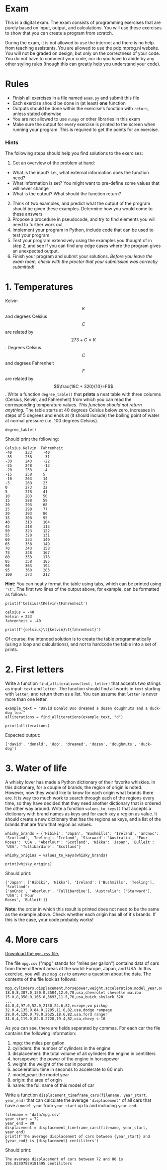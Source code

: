 # Exam

This is a digital exam. The exam consists of programming exercises that are purely based on input, output, and calculations. You will use these exercises to show that you can create a program from scratch.

During the exam, it is not allowed to use the internet and there is no help from teaching assistants. You are allowed to use the pdp.mprog.nl website. You will not be graded on design, but only on the correctness of your code. You do not have to comment your code, nor do you have to abide by any other styling rules (though this can greatly help you understand your code).

# Rules

- Finish all exercises in a file named `exam.py` and submit this file
- Each exercise should be done in (at least) **one** function
- Outputs should be done within the exercise's function with `return`, unless stated otherwise
- You are not allowed to use `numpy` or other libraries in this exam
- Make sure the output for every exercise is printed to the screen when running your program. This is required to get the points for an exercise.

### Hints

The following steps should help you find solutions to the exercises:

1. Get an overview of the problem at hand:
  - What is the input? I.e., what external information does the function need?
  - What information is set? You might want to pre-define some values that will never change
  - What is the output? What should the function return?
2. Think of two examples, and predict what the output of the program should be given these examples. Determine how you would come to these answers
3. Propose a procedure in pseudocode, and try to find elements you will need to further work out
4. Implement your program in Python, include code that can be used to test your program
5. Test your program extensively using the examples you thought of in step 2, and see if you can find any edge cases where the program gives an unexpected output.
6. Finish your program and submit your solutions. *Before you leave the exam room, check with the proctor that your submission was correctly submitted!*

# 1. Temperatures

Kelvin $$K$$ and degrees Celsius $$C$$ are related by $$273+C=K$$. Degrees Celsius $$C$$ and degrees Fahrenheit $$F$$ are related by $$\frac{18C + 320}{10}=F$$. Write a function `degree_table()` that **prints** a neat table with three columns (Celsius, Kelvin, and Fahrenheit) from which you can read the corresponding temperature values. _This function should not return anything._ The table starts at 40 degrees Celsius below zero, increases in steps of 5 degrees and ends at (it should include) the boiling point of water at normal pressure (i.e. 100 degrees Celsius).

    degree_table()

Should print the following:

    Celsius Kelvin  Fahrenheit
    -40      233     -40
    -35      238     -31
    -30      243     -22
    -25      248     -13
    -20      253     -4
    -15      258     5
    -10      263     14
    -5       268     23
    0        273     32
    5        278     41
    10       283     50
    15       288     59
    20       293     68
    25       298     77
    30       303     86
    35       308     95
    40       313     104
    45       318     113
    50       323     122
    55       328     131
    60       333     140
    65       338     149
    70       343     158
    75       348     167
    80       353     176
    85       358     185
    90       363     194
    95       368     203
    100      373     212

**Hint:** You can neatly format the table using tabs, which can be printed using `'\t'`. The first two lines of the output above, for example, can be formatted as follows:

    print(f'Celsius\tKelvin\tFahrenheit')

    celsius = -40
    kelvin = 233
    fahrenheit = -40

    print(f'{celsius}\t{kelvin}\t{fahrenheit}')

Of course, the intended solution is to create the table programmatically (using a loop and calculations), and not to hardcode the table into a set of prints.

# 2. First letters

Write a function `find_alliterations(text, letter)` that accepts two strings as input: `text` and `letter`. The function should find all words in `text` starting with `letter`, and return them as a list. You can assume that `letter` is never more than one letter.

    example_text = "David Donald Doo dreamed a dozen doughnuts and a duck-dog too."
    alliterations = find_alliterations(example_text, "d")

    print(alliterations)

Expected output:

    ['david', 'donald', 'doo', 'dreamed', 'dozen', 'doughnuts', 'duck-dog']

# 3. Water of life

A whisky lover has made a Python dictionary of their favorite whiskies. In this dictionary, for a couple of brands, the region of origin is noted. However, now they would like to know for each origin what brands there are. It is way too much work to search through each of the regions every time, so they have decided that they need another dictionary that is ordered the other way around. Write a function `values_to_keys()` that accepts a dictionary with brand names as keys and for each key a region as value. It should create a new dictionary that has the regions as keys, and a list of the brands that are from that region as values.

    whisky_brands = {'Hibiki': 'Japan', 'Bushmills': 'Ireland', 'anCnoc': 'Scotland', 'Teeling': 'Ireland', 'Starward': 'Australia', 'Four Roses': 'USA', 'Aberlour': 'Scotland', 'Nikka': 'Japan', 'Bulleit': 'USA', 'Tullibardine': 'Scotland'}

    whisky_origins = values_to_keys(whisky_brands)

    print(whisky_origins)

Should print:

    {'Japan': ['Hibiki', 'Nikka'], 'Ireland': ['Bushmills', 'Teeling'], 'Scotland':
    ['anCnoc', 'Aberlour', 'Tullibardine'], 'Australia': ['Starward'], 'USA': ['Four
    Roses', 'Bulleit']}

**Note:** the order in which this result is printed does not need to be the same as the example above. Check whether each origin has all of it's brands. If this is the case, your code probably works!

# 4. More cars

[Download the `mgp.csv` file.](../data/mpg.csv)

The file `mpg.csv` ("mpg" stands for "miles per gallon") contains data of cars from three different areas of the world: Europe, Japan, and USA. In this exercise, you will use `mpg.csv` to answer a question about the data. The contents of the file look as follows:

    mpg,cylinders,displacement,horsepower,weight,acceleration,model_year,origin,name
    18.0,8,307.0,130.0,3504,12.0,70,usa,chevrolet chevelle malibu
    15.0,8,350.0,165.0,3693,11.5,70,usa,buick skylark 320
    ...
    44.0,4,97.0,52.0,2130,24.6,82,europe,vw pickup
    32.0,4,135.0,84.0,2295,11.6,82,usa,dodge rampage
    28.0,4,120.0,79.0,2625,18.6,82,usa,ford ranger
    31.0,4,119.0,82.0,2720,19.4,82,usa,chevy s-10

As you can see, there are fields separated by commas. For each car the file contains the following information:

1. mpg: the miles per gallon
2. cylinders: the number of cylinders in the engine
3. displacement: the total volume of all cylinders the engine in centiliters
4. horsepower: the power of the engine in horsepower
5. weight: the weight of the car in pounds
6. acceleration: time in seconds to accelerate to 60 mph
7. model_year: the model year
8. origin: the area of origin
9. name: the full name of this model of car

Write a function `displacement_timeframe_cars(filename, year_start, year_end)` that can calculate the average `'displacement'` of all cars that have a `model_year` from `year_start` up to and including `year_end`.

    filename = 'data/mpg.csv'
    year_start = 72
    year_end = 80
    displacement = displacement_timeframe_cars(filename, year_start, year_end)
    print(f'The average displacement of cars between {year_start} and {year_end} is {displacement} centiliters')

Should print:

    The average displacement of cars between 72 and 80 is 195.83807829181495 centiliters
